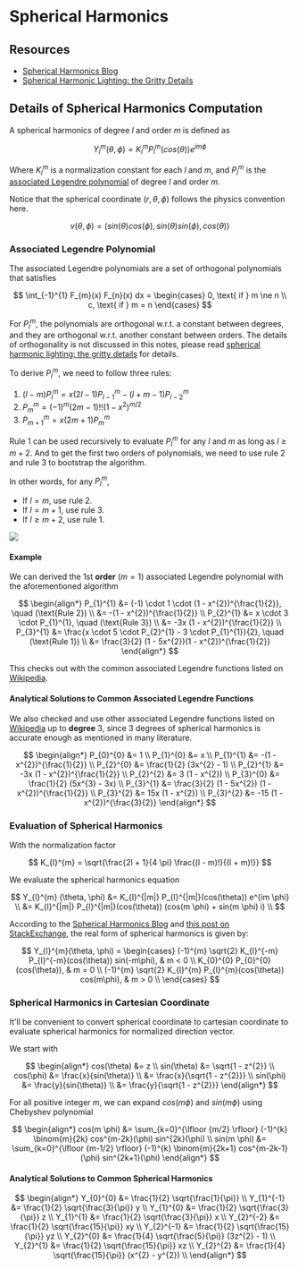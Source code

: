 # Spherical Harmonics

## Resources

- [Spherical Harmonics Blog](https://patapom.com/blog/SHPortal/)
- [Spherical Harmonic Lighting: the Gritty Details](https://3dvar.com/Green2003Spherical.pdf)

## Details of Spherical Harmonics Computation

A spherical harmonics of degree $l$ and order $m$ is defined as

$$
    Y_{l}^{m} (\theta, \phi) = K_{l}^{m} P_{l}^{m}(cos(\theta)) e^{im \phi}
$$

Where $K_{l}^{m}$ is a normalization constant for each $l$ and $m$, and $P_{l}^{m}$ is the [associated Legendre polynomial](https://en.wikipedia.org/wiki/Associated_Legendre_polynomials) of degree $l$ and order $m$.

Notice that the spherical coordinate $(r, \theta, \phi)$ follows the physics convention here.

$$
    v(\theta, \phi) = (sin(\theta) cos(\phi), sin(\theta) sin(\phi), cos(\theta))
$$

### Associated Legendre Polynomial

The associated Legendre polynomials are a set of orthogonal polynomials that satisfies

$$
\int_{-1}^{1} F_{m}(x) F_{n}(x) dx = \begin{cases}
    0, \text{ if } m \ne n \\
    c, \text{ if } m = n
\end{cases}
$$

For $P_{l}^{m}$, the polynomials are orthogonal w.r.t. a constant between degrees, and they are orthogonal w.r.t. another constant between orders. The details of orthogonality is not discussed in this notes, please read [spherical harmonic lighting: the gritty details](https://3dvar.com/green2003spherical.pdf) for details.

To derive $P_{l}^{m}$, we need to follow three rules:

1. $(l-m) P_{l}^{m} = x (2l - 1) P_{l-1}^{m} - (l + m - 1)P_{l-2}^{m}$
2. $P_{m}^{m} = (-1)^{m} (2m - 1)!! (1 - x^{2})^{m/2}$
3. $P_{m+1}^{m} = x (2m + 1) P_{m}^{m}$

Rule 1 can be used recursively to evaluate $P_{l}^{m}$ for any $l$ and $m$ as long as $l \ge m + 2$. And to get the first two orders of polynomials, we need to use rule 2 and rule 3 to bootstrap the algorithm.

In other words, for any $P_{l}^{m}$,

- If $l = m$, use rule 2.
- If $l = m + 1$, use rule 3.
- If $l \ge m+2$, use rule 1.

![](/_static/image/2025-03-03-15-46-59.png)

#### Example

We can derived the 1st **order** ($m=1$) associated Legendre polynomial with the aforementioned algorithm

$$
\begin{align*}
    P_{1}^{1} &= (-1) \cdot 1 \cdot (1 - x^{2})^{\frac{1}{2}}, \quad (\text{Rule 2}) \\
    &= -(1 - x^{2})^{\frac{1}{2}} \\
    P_{2}^{1} &= x \cdot 3 \cdot P_{1}^{1}, \quad (\text{Rule 3}) \\
    &= -3x (1 - x^{2})^{\frac{1}{2}} \\
    P_{3}^{1} &= \frac{x \cdot 5 \cdot P_{2}^{1} - 3 \cdot P_{1}^{1}}{2}, \quad (\text{Rule 1}) \\
    &= \frac{3}{2} (1 - 5x^{2})(1 - x^{2})^{\frac{1}{2}}
\end{align*}
$$

This checks out with the common associated Legendre functions listed on [Wikipedia](https://en.wikipedia.org/wiki/Associated_Legendre_polynomials#The_first_few_associated_Legendre_functions).

#### Analytical Solutions to Common Associated Legendre Functions

We also checked and use other associated Legendre functions listed on [Wikipedia](https://en.wikipedia.org/wiki/Associated_Legendre_polynomials#The_first_few_associated_Legendre_functions) up to **degree** 3, since 3 degrees of spherical harmonics is accurate enough as mentioned in many literature.


$$
\begin{align*}
    P_{0}^{0} &= 1 \\
    P_{1}^{0} &= x \\
    P_{1}^{1} &= -(1 - x^{2})^{\frac{1}{2}} \\
    P_{2}^{0} &= \frac{1}{2} (3x^{2} - 1) \\
    P_{2}^{1} &= -3x (1 - x^{2})^{\frac{1}{2}} \\
    P_{2}^{2} &= 3 (1 - x^{2}) \\
    P_{3}^{0} &= \frac{1}{2} (5x^{3} - 3x) \\
    P_{3}^{1} &= \frac{3}{2} (1 - 5x^{2}) (1 - x^{2})^{\frac{1}{2}} \\
    P_{3}^{2} &= 15x (1 - x^{2}) \\
    P_{3}^{2} &= -15 (1 - x^{2})^{\frac{3}{2}}
\end{align*}
$$

### Evaluation of Spherical Harmonics

With the normalization factor

$$
    K_{l}^{m} = \sqrt{\frac{2l + 1}{4 \pi} \frac{(l - m)!}{(l + m)!}}
$$

We evaluate the spherical harmonics equation

$$
    Y_{l}^{m} (\theta, \phi) &= K_{l}^{|m|} P_{l}^{|m|}(cos(\theta)) e^{im \phi} \\
    &= K_{l}^{|m|} P_{l}^{|m|}(cos(\theta)) (cos(m \phi) + sin(m \phi) i) \\
$$

According to the [Spherical Harmonics Blog](https://patapom.com/blog/SHPortal/) and [this post on StackExchange](https://math.stackexchange.com/questions/145080/how-are-the-real-spherical-harmonics-derived), the real form of spherical harmonics is given by:

$$
    Y_{l}^{m}(\theta, \phi) = \begin{cases}
        (-1)^{m} \sqrt{2} K_{l}^{-m} P_{l}^{-m}(cos(\theta)) sin(-m\phi), & m < 0 \\
        K_{0}^{0} P_{0}^{0}(cos(\theta)), & m = 0 \\
        (-1)^{m} \sqrt{2} K_{l}^{m} P_{l}^{m}(cos(\theta)) cos(m\phi), & m > 0 \\
    \end{cases}
$$

### Spherical Harmonics in Cartesian Coordinate

It'll be convenient to convert spherical coordinate to cartesian coordinate to evaluate spherical harmonics for normalized direction vector.

We start with

$$
\begin{align*}
    cos(\theta) &= z \\
    sin(\theta) &= \sqrt{1 - z^{2}} \\
    cos(\phi) &= \frac{x}{sin(\theta)} \\
    &= \frac{x}{\sqrt{1 - z^{2}}} \\
    sin(\phi) &= \frac{y}{sin(\theta)} \\
    &= \frac{y}{\sqrt{1 - z^{2}}}
\end{align*}
$$

For all positive integer $m$, we can expand $cos(m \phi)$ and $sin(m \phi)$ using Chebyshev polynomial

$$
\begin{align*}
    cos(m \phi) &= \sum_{k=0}^{\lfloor {m/2} \rfloor} (-1)^{k} \binom{m}{2k} cos^{m-2k}(\phi) sin^{2k}(\phi) \\
    sin(m \phi) &= \sum_{k=0}^{\lfloor {m-1/2} \rfloor} (-1)^{k} \binom{m}{2k+1} cos^{m-2k-1}(\phi) sin^{2k+1}(\phi)
\end{align*}
$$

#### Analytical Solutions to Common Spherical Harmonics

$$
\begin{align*}
    Y_{0}^{0} &= \frac{1}{2} \sqrt{\frac{1}{\pi}} \\
    Y_{1}^{-1} &= \frac{1}{2} \sqrt{\frac{3}{\pi}} y \\
    Y_{1}^{0} &= \frac{1}{2} \sqrt{\frac{3}{\pi}} z \\
    Y_{1}^{1} &= \frac{1}{2} \sqrt{\frac{3}{\pi}} x \\
    Y_{2}^{-2} &= \frac{1}{2} \sqrt{\frac{15}{\pi}} xy \\
    Y_{2}^{-1} &= \frac{1}{2} \sqrt{\frac{15}{\pi}} yz \\
    Y_{2}^{0} &= \frac{1}{4} \sqrt{\frac{5}{\pi}} (3z^{2} - 1) \\
    Y_{2}^{1} &= \frac{1}{2} \sqrt{\frac{15}{\pi}} xz \\
    Y_{2}^{2} &= \frac{1}{4} \sqrt{\frac{15}{\pi}} (x^{2} - y^{2}) \\
\end{align*}
$$

